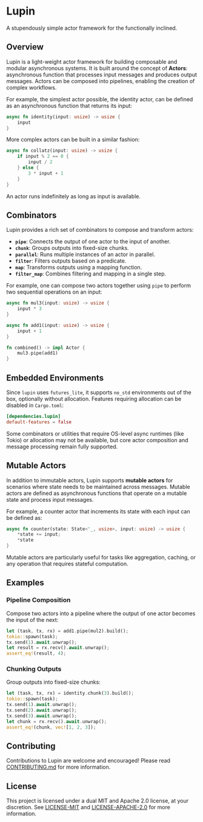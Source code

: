 # Lupin

A stupendously simple actor framework for the functionally inclined.

## Overview

Lupin is a light-weight actor framework for building composable and modular asynchronous systems. It is built around the concept of **Actors**: asynchronous function that processes input messages and produces output messages. Actors can be composed into pipelines, enabling the creation of complex workflows.

For example, the simplest actor possible, the identity actor, can be defined as an asynchronous function that returns its input:

```rust
async fn identity(input: usize) -> usize {
    input
}
```

More complex actors can be built in a similar fashion:

```rs
async fn collatz(input: usize) -> usize {
    if input % 2 == 0 {
        input / 2
    } else {
        3 * input + 1
    }
}
```

An actor runs indefinitely as long as input is available.

## Combinators

Lupin provides a rich set of combinators to compose and transform actors:

- **`pipe`**: Connects the output of one actor to the input of another.
- **`chunk`**: Groups outputs into fixed-size chunks.
- **`parallel`**: Runs multiple instances of an actor in parallel.
- **`filter`**: Filters outputs based on a predicate.
- **`map`**: Transforms outputs using a mapping function.
- **`filter_map`**: Combines filtering and mapping in a single step.

For example, one can compose two actors together using `pipe` to perform two sequential operations on an input:

```rs
async fn mul3(input: usize) -> usize {
    input * 3
}

async fn add1(input: usize) -> usize {
    input + 1
}

fn combined() -> impl Actor {
    mul3.pipe(add1)
}
```

## Embedded Environments

Since `lupin` uses `futures_lite`, it supports `no_std` environments out of the box, optionally without allocation. Features requiring allocation can be disabled in `Cargo.toml`:

```toml
[dependencies.lupin]
default-features = false
```

Some combinators or utilities that require OS-level async runtimes (like Tokio) or allocation may not be available, but core actor composition and message processing remain fully supported.

## Mutable Actors

In addition to immutable actors, Lupin supports **mutable actors** for scenarios where state needs to be maintained across messages. Mutable actors are defined as asynchronous functions that operate on a mutable state and process input messages.

For example, a counter actor that increments its state with each input can be defined as:

```rust
async fn counter(state: State<'_, usize>, input: usize) -> usize {
    *state += input;
    *state
}
```


Mutable actors are particularly useful for tasks like aggregation, caching, or any operation that requires stateful computation.

## Examples

### Pipeline Composition

Compose two actors into a pipeline where the output of one actor becomes the input of the next:

```rust
let (task, tx, rx) = add1.pipe(mul2).build();
tokio::spawn(task);
tx.send(1).await.unwrap();
let result = rx.recv().await.unwrap();
assert_eq!(result, 4);
```

### Chunking Outputs

Group outputs into fixed-size chunks:

```rust
let (task, tx, rx) = identity.chunk(3).build();
tokio::spawn(task);
tx.send(1).await.unwrap();
tx.send(2).await.unwrap();
tx.send(3).await.unwrap();
let chunk = rx.recv().await.unwrap();
assert_eq!(chunk, vec![1, 2, 3]);
```

## Contributing

Contributions to Lupin are welcome and encouraged! Please read [CONTRIBUTING.md](./CONTRIBUTING.md) for more information.

## License

This project is licensed under a dual MIT and Apache 2.0 license, at your discretion. See [LICENSE-MIT](./LICENSE-MIT) and [LICENSE-APACHE-2.0](./LICENSE-APACHE-2.0) for more information.
